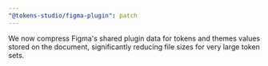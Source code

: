 ```yaml
---
"@tokens-studio/figma-plugin": patch
---
```


We now compress Figma's shared plugin data for tokens and themes values stored on the document, significantly reducing file sizes for very large token sets.
